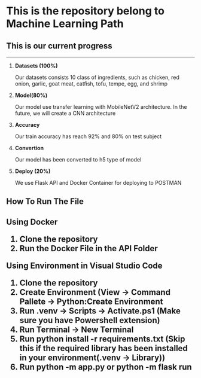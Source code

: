 <h1>This is the repository belong to Machine Learning Path</h1>

<h2>This is our current progress</h2>
<hr>
<p>
  <ol>
    <li>
      <strong> Datasets (100%) </strong>
      <p> Our datasets consists 10 class of ingredients, such as chicken, red onion, garlic, goat meat, catfish, tofu, tempe, egg, and shrimp </p>
    </li>
    <li> 
      <strong> Model(80%)  </strong>
      <p> Our model use transfer learning with MobileNetV2 architecture. In the future, we will create a CNN architecture</p>
    </li>
    <li> 
      <strong> Accuracy  </strong>
      <p> Our train accuracy has reach 92% and 80% on test subject </p>
    </li>
    <li> 
      <strong> Convertion </strong>
      <p> Our model has been converted to h5 type of model </p>
    </li>
    <li> 
      <strong> Deploy (20%) </strong>
      <p> We use Flask API and Docker Container for deploying to POSTMAN </p>  
    </li>
  </ol>
</p>

<h2><b> How To Run The File </b><h2>
<p>
  <Strong> Using Docker </strong>
  <ol>
    <li> Clone the repository</li>
    <li> Run the Docker File in the API Folder</li>
  </ol>  
</p>
<p>
  <Strong> Using Environment in Visual Studio Code</strong>
  <ol>
    <li> Clone the repository</li>
    <li> Create Environment (View -> Command Pallete -> Python:Create Environment</li>
    <li> Run .venv -> Scripts -> Activate.ps1 (Make sure you have Powershell extension)</li>
    <li> Run Terminal -> New Terminal </li>
    <li> Run python install -r requirements.txt (Skip this if the required library has been installed in your environment(.venv -> Library))
    <li> Run python -m app.py or python -m flask run </li>
  </ol>  
</p>
